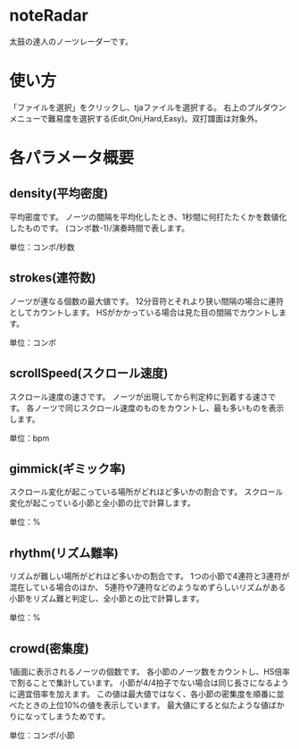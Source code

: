 # noteRadar
太鼓の達人のノーツレーダーです。

# 使い方
「ファイルを選択」をクリックし、tjaファイルを選択する。
右上のプルダウンメニューで難易度を選択する(Edit,Oni,Hard,Easy)。双打譜面は対象外。

# 各パラメータ概要
## density(平均密度)
平均密度です。
ノーツの間隔を平均化したとき、1秒間に何打たたくかを数値化したものです。
(コンボ数-1)/演奏時間で表します。

単位：コンボ/秒数

## strokes(連符数)
ノーツが連なる個数の最大値です。
12分音符とそれより狭い間隔の場合に連符としてカウントします。
HSがかかっている場合は見た目の間隔でカウントします。

単位：コンボ

## scrollSpeed(スクロール速度)
スクロール速度の速さです。
ノーツが出現してから判定枠に到着する速さです。
各ノーツで同じスクロール速度のものをカウントし、最も多いものを表示します。

単位：bpm

## gimmick(ギミック率)
スクロール変化が起こっている場所がどれほど多いかの割合です。
スクロール変化が起こっている小節と全小節の比で計算します。

単位：%

## rhythm(リズム難率)
リズムが難しい場所がどれほど多いかの割合です。
1つの小節で4連符と3連符が混在している場合のほか、
5連符や7連符などのようなめずらしいリズムがある小節をリズム難と判定し、全小節との比で計算します。

単位：%

## crowd(密集度)
1画面に表示されるノーツの個数です。
各小節のノーツ数をカウントし、HS倍率で割ることで集計しています。
小節が4/4拍子でない場合は同じ長さになるように適宜倍率を加えます。
この値は最大値ではなく、各小節の密集度を順番に並べたときの上位10%の値を表示しています。
最大値にすると似たような値ばかりになってしまうためです。

単位：コンボ/小節
